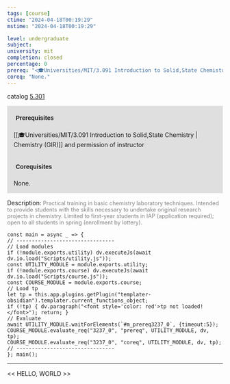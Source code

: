 ```yaml
---
tags: [course]
ctime: "2024-04-18T00:19:29"
mstime: "2024-04-18T00:19:29"

level: undergraduate
subject: 
university: mit
completion: closed
percentage: 0
prereq: "<🎓Universities/MIT/3.091 Introduction to Solid,State Chemistry> and permission of instructor"
coreq: "None."
---
```


catalog [5.301](http://student.mit.edu/catalog/m5a.html#5.301)

<span style="display: block; padding: 15px; background-color: rgb(100, 100, 100, 0.2);"><font id="m_prereq3237_0" style="display: block; font-family: Arial, sans-serif; font-weight: bold; padding: 5px">Prerequisites</font><br><span id="prereq3237_0">[[🎓Universities/MIT/3.091 Introduction to Solid,State Chemistry | Chemistry (GIR)]] and permission of instructor</span></span>
<span style="display: block; padding: 15px; background-color: rgb(100, 100, 100, 0.2);"><font id="m_coreq3237_0" style="display: block; font-family: Arial, sans-serif; font-weight: bold; padding: 5px">Corequisites</font><br><span id="coreq3237_0">None.</span></span>

<font style="">Description:</font>
<font style="color: grey; font-size: 0.8rem;">Practical training in basic chemistry laboratory techniques. Intended to provide students with the skills necessary to undertake original research projects in chemistry. Limited to first-year students in IAP (application required); open to all students in spring (enrollment by lottery).</font>

```dataviewjs
const main = async _ => {
// --------------------------------
// Load modules
if (!module.exports.utility) dv.executeJs(await dv.io.load("Scripts/utility.js"));
const UTILITY_MODULE = module.exports.utility;
if (!module.exports.course) dv.executeJs(await dv.io.load("Scripts/course.js"));
const COURSE_MODULE = module.exports.course;
// Load tp
let tp = this.app.plugins.getPlugin("templater-obsidian").templater.current_functions_object;
if (!tp) { dv.paragraph("<font style='color: red'>tp not loaded!</font>"); return; }
// Evaluate
await UTILITY_MODULE.waitForElements(`#m_prereq3237_0`, {timeout:5});
COURSE_MODULE.evaluate_req("3237_0", "prereq", UTILITY_MODULE, dv, tp);
COURSE_MODULE.evaluate_req("3237_0", "coreq", UTILITY_MODULE, dv, tp);
// --------------------------------
}; main();
```

---

<< HELLO, WORLD >>
